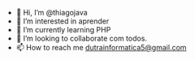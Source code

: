 
- 👋 Hi, I’m @thiagojava
- 👀 I’m interested in  aprender
- 🌱 I’m currently learning  PHP
- 💞️ I’m looking to collaborate  com todos.
- 📫 How to reach me  dutrainformatica5@gmail.com

<!---
thiagojava/thiagojava is a ✨ special ✨ repository because its `README.md` (this file) appears on your GitHub profile.
You can click the Preview link to take a look at your changes.
--->
